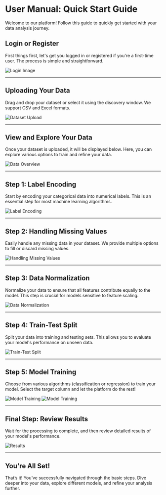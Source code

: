 # **User Manual: Quick Start Guide**

Welcome to our platform! Follow this guide to quickly get started with your data analysis journey.

## **Login or Register**
First things first, let's get you logged in or registered if you're a first-time user. The process is simple and straightforward.

![Login Image](static/images/1.jpg)

---

## **Uploading Your Data**
Drag and drop your dataset or select it using the discovery window. We support CSV and Excel formats.

![Dataset Upload](static/images/2.jpg)

---

## **View and Explore Your Data**
Once your dataset is uploaded, it will be displayed below. Here, you can explore various options to train and refine your data.

![Data Overview](static/images/3.jpg)

---

## **Step 1: Label Encoding**
Start by encoding your categorical data into numerical labels. This is an essential step for most machine learning algorithms.

![Label Encoding](static/images/4.jpg)

---

## **Step 2: Handling Missing Values**
Easily handle any missing data in your dataset. We provide multiple options to fill or discard missing values.

![Handling Missing Values](static/images/5.jpg)

---

## **Step 3: Data Normalization**
Normalize your data to ensure that all features contribute equally to the model. This step is crucial for models sensitive to feature scaling.

![Data Normalization](static/images/6.jpg)

---

## **Step 4: Train-Test Split**
Split your data into training and testing sets. This allows you to evaluate your model's performance on unseen data.

![Train-Test Split](static/images/7.jpg)

---

## **Step 5: Model Training**
Choose from various algorithms (classification or regression) to train your model. Select the target column and let the platform do the rest!

![Model Training](static/images/6.jpg)
![Model Training](static/images/7.jpg)

---

## **Final Step: Review Results**
Wait for the processing to complete, and then review detailed results of your model's performance.

![Results](static/images/8.jpg)

---

## **You're All Set!**
That’s it! You’ve successfully navigated through the basic steps. Dive deeper into your data, explore different models, and refine your analysis further.
